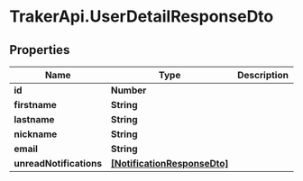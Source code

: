 # TrakerApi.UserDetailResponseDto

## Properties

Name | Type | Description | Notes
------------ | ------------- | ------------- | -------------
**id** | **Number** |  | [optional] 
**firstname** | **String** |  | [optional] 
**lastname** | **String** |  | [optional] 
**nickname** | **String** |  | [optional] 
**email** | **String** |  | [optional] 
**unreadNotifications** | [**[NotificationResponseDto]**](NotificationResponseDto.md) |  | [optional] 


